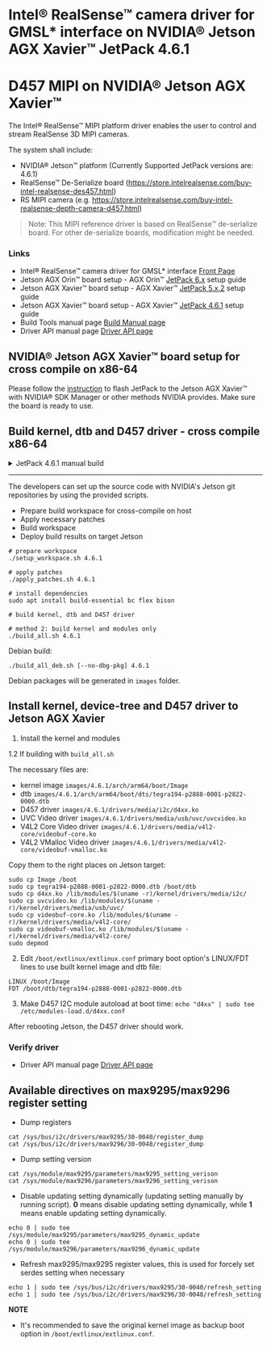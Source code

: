 # Intel® RealSense™ camera driver for GMSL* interface on NVIDIA® Jetson AGX Xavier™ JetPack 4.6.1

# D457 MIPI on NVIDIA® Jetson AGX Xavier™
The Intel® RealSense™ MIPI platform driver enables the user to control and stream RealSense 3D MIPI cameras.

The system shall include:
* NVIDIA® Jetson™ platform (Currently Supported JetPack versions are: 4.6.1)
* RealSense™ De-Serialize board (https://store.intelrealsense.com/buy-intel-realsense-des457.html)
* RS MIPI camera (e.g. https://store.intelrealsense.com/buy-intel-realsense-depth-camera-d457.html)

> Note: This MIPI reference driver is based on RealSense™ de-serialize board. For other de-serialize boards, modification might be needed.

### Links
- Intel® RealSense™ camera driver for GMSL* interface [Front Page](./README.md)
- Jetson AGX Orin™ board setup - AGX Orin™ [JetPack 6.x](./README_JP6.md) setup guide
- Jetson AGX Xavier™ board setup - AGX Xavier™ [JetPack 5.x.2](./README_JP5.md) setup guide
- Jetson AGX Xavier™ board setup - AGX Xavier™ [JetPack 4.6.1](./README_JP4.md) setup guide
- Build Tools manual page [Build Manual page](./README_tools.md)
- Driver API manual page [Driver API page](./README_driver.md)


## NVIDIA® Jetson AGX Xavier™ board setup for cross compile on x86-64

Please follow the [instruction](https://docs.nvidia.com/sdk-manager/install-with-sdkm-jetson/index.html) to flash JetPack to the Jetson AGX Xavier™ with NVIDIA® SDK Manager or other methods NVIDIA provides. Make sure the board is ready to use.


## Build kernel, dtb and D457 driver - cross compile x86-64

<details>
<summary>JetPack 4.6.1 manual build</summary>

### Download Jetson Linux source code tarball from 
- [JetPack 4.6.1 BSP sources](https://developer.nvidia.com/embedded/l4t/r32_release_v7.1/sources/t186/public_sources.tbz2)
- [JetPack 4.6.1 Toolchain](http://releases.linaro.org/components/toolchain/binaries/7.3-2018.05/aarch64-linux-gnu/gcc-linaro-7.3.1-2018.05-x86_64_aarch64-linux-gnu.tar.xz)

### JetPack 4.6.1 manual workspace setup
```
mkdir -p l4t-gcc/4.6.1
cd ./l4t-gcc/4.6.1
wget http://releases.linaro.org/components/toolchain/binaries/7.3-2018.05/aarch64-linux-gnu/gcc-linaro-7.3.1-2018.05-x86_64_aarch64-linux-gnu.tar.xz
tar xf gcc-linaro-7.3.1-2018.05-x86_64_aarch64-linux-gnu.tar.xz --strip-components 1
cd ../..
wget https://developer.nvidia.com/embedded/l4t/r32_release_v7.1/sources/t186/public_sources.tbz2
tar xjf public_sources.tbz2
cd Linux_for_Tegra/source/public
tar xjf kernel_src.tbz2
cd ../../..
```

### Apply D457 patches and build the kernel image, dtb and D457 driver.

```
# install dependencies
sudo apt install build-essential bc flex bison

# apply patches
./apply_patches_ext.sh 4.6.1 ./Linux_for_Tegra/source/public

# remove BUILD_NUMBER env dependency kernel vermagic
sed -i s/'UTS_RELEASE=\$(KERNELRELEASE)-ab\$(BUILD_NUMBER)'/'UTS_RELEASE=\$(KERNELRELEASE)'/g ./Linux_for_Tegra/source/public/kernel/kernel-4.9/Makefile
sed -i 's/the-space :=/E =/g' ./Linux_for_Tegra/source/public/kernel/kernel-4.9/scripts/Kbuild.include
sed -i 's/the-space += /the-space = \$E \$E/g' ./Linux_for_Tegra/source/public/kernel/kernel-4.9/scripts/Kbuild.include

# build kernel, dtb and D457 driver
./build_all.sh 4.6.1 ./Linux_for_Tegra/source/public
# Debian build
# ./build_all_deb.sh --no-dbg-pkg 4.6.1 ./Linux_for_Tegra/source/public
```
</details>

---

The developers can set up the source code with NVIDIA's Jetson git repositories by using the provided scripts.
- Prepare build workspace for cross-compile on host
- Apply necessary patches
- Build workspace
- Deploy build results on target Jetson

```
# prepare workspace
./setup_workspace.sh 4.6.1

# apply patches
./apply_patches.sh 4.6.1

# install dependencies
sudo apt install build-essential bc flex bison

# build kernel, dtb and D457 driver

# method 2: build kernel and modules only
./build_all.sh 4.6.1

```

Debian build:
```
./build_all_deb.sh [--no-dbg-pkg] 4.6.1 
```

Debian packages will be generated in `images` folder.

## Install kernel, device-tree and D457 driver to Jetson AGX Xavier

1. Install the kernel and modules

1.2 If building with `build_all.sh`

The necessary files are:

- kernel image `images/4.6.1/arch/arm64/boot/Image`
- dtb `images/4.6.1/arch/arm64/boot/dts/tegra194-p2888-0001-p2822-0000.dtb`
- D457 driver `images/4.6.1/drivers/media/i2c/d4xx.ko`
- UVC Video driver `images/4.6.1/drivers/media/usb/uvc/uvcvideo.ko`
- V4L2 Core Video driver `images/4.6.1/drivers/media/v4l2-core/videobuf-core.ko`
- V4L2 VMalloc Video driver `images/4.6.1/drivers/media/v4l2-core/videobuf-vmalloc.ko`

Copy them to the right places on Jetson target:
```
sudo cp Image /boot
sudo cp tegra194-p2888-0001-p2822-0000.dtb /boot/dtb
sudo cp d4xx.ko /lib/modules/$(uname -r)/kernel/drivers/media/i2c/
sudo cp uvcvideo.ko /lib/modules/$(uname -r)/kernel/drivers/media/usb/uvc/
sudo cp videobuf-core.ko /lib/modules/$(uname -r)/kernel/drivers/media/v4l2-core/
sudo cp videobuf-vmalloc.ko /lib/modules/$(uname -r)/kernel/drivers/media/v4l2-core/
sudo depmod
```

2. Edit `/boot/extlinux/extlinux.conf` primary boot option's LINUX/FDT lines to use built kernel image and dtb file:

```
LINUX /boot/Image
FDT /boot/dtb/tegra194-p2888-0001-p2822-0000.dtb
```

3. Make D457 I2C module autoload at boot time: `echo "d4xx" | sudo tee /etc/modules-load.d/d4xx.conf`

After rebooting Jetson, the D457 driver should work.

### Verify driver
- Driver API manual page [Driver API page](./README_driver.md)

## Available directives on max9295/max9296 register setting

- Dump registers
```
cat /sys/bus/i2c/drivers/max9295/30-0040/register_dump
cat /sys/bus/i2c/drivers/max9296/30-0048/register_dump
```

- Dump setting version

```
cat /sys/module/max9295/parameters/max9295_setting_verison
cat /sys/module/max9296/parameters/max9296_setting_verison
```

- Disable updating setting dynamically (updating setting manually by running script).
  **0** means disable updating setting dynamically, while **1** means enable updating setting dynamically.

```
echo 0 | sudo tee /sys/module/max9295/parameters/max9295_dynamic_update
echo 0 | sudo tee /sys/module/max9296/parameters/max9296_dynamic_update
```

- Refresh max9295/max9295 register values, this is used for forcely set serdes setting when necessary

```
echo 1 | sudo tee /sys/bus/i2c/drivers/max9295/30-0040/refresh_setting
echo 1 | sudo tee /sys/bus/i2c/drivers/max9296/30-0048/refresh_setting
```
**NOTE**
- It's recommended to save the original kernel image as backup boot option in `/boot/extlinux/extlinux.conf`.
